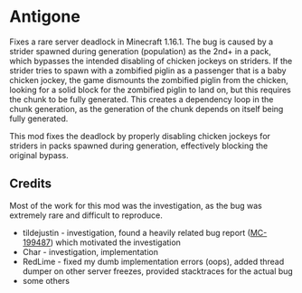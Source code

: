 # Antigone

Fixes a rare server deadlock in Minecraft 1.16.1. 
The bug is caused by a strider spawned during generation (population) as the 2nd+ in a pack, which bypasses the intended disabling of chicken jockeys on striders.
If the strider tries to spawn with a zombified piglin as a passenger that is a baby chicken jockey, the game dismounts the zombified piglin from the chicken, looking for a solid block for the zombified piglin to land on, but this requires the chunk to be fully generated. 
This creates a dependency loop in the chunk generation, as the generation of the chunk depends on itself being fully generated. 

This mod fixes the deadlock by properly disabling chicken jockeys for striders in packs spawned during generation, effectively blocking the original bypass. 

## Credits

Most of the work for this mod was the investigation, as the bug was extremely rare and difficult to reproduce.
- tildejustin - investigation, found a heavily related bug report ([MC-199487](https://bugs.mojang.com/browse/MC-199487)) which motivated the investigation
- Char - investigation, implementation
- RedLime - fixed my dumb implementation errors (oops), added thread dumper on other server freezes, provided stacktraces for the actual bug
- some others
